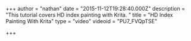 +++
author = "nathan"
date = "2015-11-12T19:28:40.000Z"
description = "This tutorial covers HD index painting with Krita. "
title = "HD Index Painting With Krita"
type = "video"
videoid = "PU7_FVQpTSE"

+++

